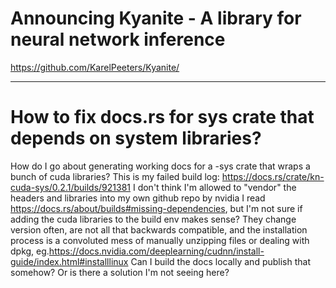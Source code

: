 # Announcing Kyanite - A library for neural network inference

https://github.com/KarelPeeters/Kyanite/

<hr>

# How to fix docs.rs for sys crate that depends on system libraries? 

[//]: # (current idea: vendor headers and use those for docs)

How do I go about generating working docs for a -sys crate that wraps a bunch of cuda libraries? This is my failed build log: https://docs.rs/crate/kn-cuda-sys/0.2.1/builds/921381
I don't think I'm allowed to "vendor" the headers and libraries into my own github repo by nvidia
I read https://docs.rs/about/builds#missing-dependencies, but I'm not sure if adding the cuda libraries to the build env makes sense? They change version often, are not all that backwards compatible, and the installation process is a convoluted mess of manually unzipping files or dealing with dpkg, eg.https://docs.nvidia.com/deeplearning/cudnn/install-guide/index.html#installlinux
Can I build the docs locally and publish that somehow? Or is there a solution I'm not seeing here?